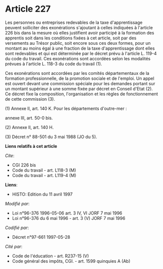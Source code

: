 # Article 227

Les personnes ou entreprises redevables de la taxe d'apprentissage peuvent solliciter des exonérations s'ajoutant à celles
indiquées à l'article 226 bis dans la mesure où elles justifient avoir participé à la formation des apprentis soit dans les
conditions fixées à cet article, soit par des versements au Trésor public, soit encore sous ces deux formes, pour un montant
au moins égal à une fraction de la taxe d'apprentissage dont elles sont redevables et qui est déterminée par le décret prévu
à l'article L. 119-4 du code du travail. Ces exonérations sont accordées selon les modalités prévues à l'article L. 118-3 du
code du travail (1).

Ces exonérations sont accordées par les comités départementaux de la formation professionnelle, de la promotion sociale et de
l'emploi. Un appel est ouvert devant une commission spéciale pour les demandes portant sur un montant supérieur à une somme
fixée par décret en Conseil d'Etat (2). Ce décret fixe la composition, l'organisation et les règles de fonctionnement de
cette commission (3).

(1) Annexe II, art. 140 K. Pour les départements d'outre-mer :

annexe III, art. 50-0 bis.

(2) Annexe II, art. 140 H.

(3) Décret n° 88-501 du 3 mai 1988 (JO du 5).

**Liens relatifs à cet article**

_Cite_:

  - CGI 226 bis
  - Code du travail - art. L118-3 (M)
  - Code du travail - art. L119-4 (M)

**Liens**:

  - HISTO: Edition du 11 avril 1997

_Modifié par_:

  - Loi n°96-376 1996-05-06 art. 3 IV, VI JORF 7 mai 1996
  - Loi n°96-376 du 6 mai 1996 - art. 3 (V) JORF 7 mai 1996

_Codifié par_:

  - Décret n°97-661 1997-05-28

_Cité par_:

  - Code de l'éducation - art. R237-15 (V)
  - Code général des impôts, CGI. - art. 1599 quinquies A (Ab)
